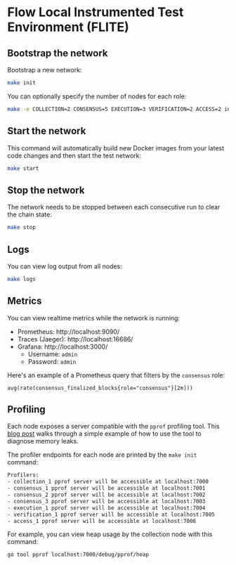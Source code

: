 # Flow Local Instrumented Test Environment (FLITE)

## Bootstrap the network

Bootstrap a new network:

```sh
make init
```

You can optionally specify the number of nodes for each role:

```sh
make -e COLLECTION=2 CONSENSUS=5 EXECUTION=3 VERIFICATION=2 ACCESS=2 init
```

## Start the network

This command will automatically build new Docker images from your latest code changes and then start the test network:

```sh
make start
```

## Stop the network

The network needs to be stopped between each consecutive run to clear the chain state:

```sh
make stop
```

## Logs

You can view log output from all nodes:

```sh
make logs
```

## Metrics

You can view realtime metrics while the network is running:

- Prometheus: http://localhost:9090/
- Traces (Jaeger): http://localhost:16686/
- Grafana: http://localhost:3000/
  - Username: `admin`
  - Password: `admin`

Here's an example of a Prometheus query that filters by the `consensus` role:

```
avg(rate(consensus_finalized_blocks{role="consensus"}[2m]))
```

## Profiling

Each node exposes a server compatible with the `pprof` profiling tool. This [blog post](https://klotzandrew.com/blog/golang-finding-memory-leaks) walks through a simple example of how to use the tool to diagnose memory leaks.

The profiler endpoints for each node are printed by the `make init` command:

```sh
Profilers:
- collection_1 pprof server will be accessible at localhost:7000
- consensus_1 pprof server will be accessible at localhost:7001
- consensus_2 pprof server will be accessible at localhost:7002
- consensus_3 pprof server will be accessible at localhost:7003
- execution_1 pprof server will be accessible at localhost:7004
- verification_1 pprof server will be accessible at localhost:7005
- access_1 pprof server will be accessible at localhost:7006
```

For example, you can view heap usage by the collection node with this command:

```sh
go tool pprof localhost:7000/debug/pprof/heap
```
